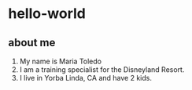 # hello-world
## about me
1. My name is Maria Toledo
2. I am a training specialist for the Disneyland Resort.
3. I live in Yorba Linda, CA and have 2 kids.  
